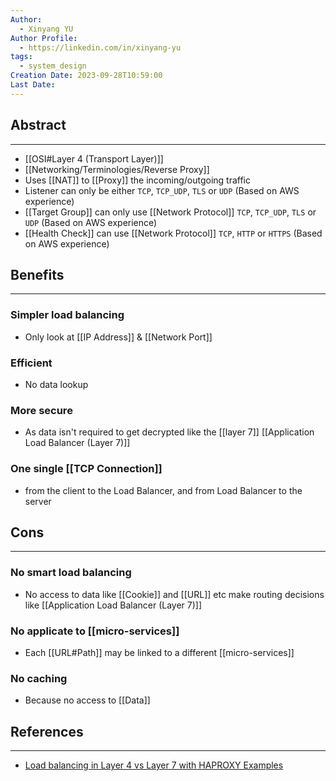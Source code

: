 ```yaml
---
Author:
  - Xinyang YU
Author Profile:
  - https://linkedin.com/in/xinyang-yu
tags:
  - system_design
Creation Date: 2023-09-28T10:59:00
Last Date:
---
```

## Abstract
---
- [[OSI#Layer 4 (Transport Layer)]]
- [[Networking/Terminologies/Reverse Proxy]]
- Uses [[NAT]] to [[Proxy]] the incoming/outgoing traffic
- Listener can only be either `TCP`, `TCP_UDP`, `TLS` or `UDP` (Based on AWS experience)
- [[Target Group]] can only use [[Network Protocol]] `TCP`, `TCP_UDP`, `TLS` or `UDP` (Based on AWS experience)
- [[Health Check]] can use [[Network Protocol]] `TCP`, `HTTP` or `HTTPS` (Based on AWS experience)

## Benefits
---
### Simpler load balancing
- Only look at [[IP Address]] & [[Network Port]]
### Efficient 
- No data lookup
### More secure 
- As data isn't required to get decrypted like the [[layer 7]] [[Application Load Balancer (Layer 7)]]
### One single [[TCP Connection]]
- from the client to the Load Balancer, and from Load Balancer to the server

## Cons
---
### No smart load balancing
- No access to data like [[Cookie]] and [[URL]] etc make routing decisions like [[Application Load Balancer (Layer 7)]]
### No applicate to [[micro-services]]
- Each [[URL#Path]] may be linked to a different [[micro-services]]
### No caching
- Because no access to [[Data]]

## References
---
- [Load balancing in Layer 4 vs Layer 7 with HAPROXY Examples](https://www.youtube.com/watch?v=aKMLgFVxZYk&t=1186s)